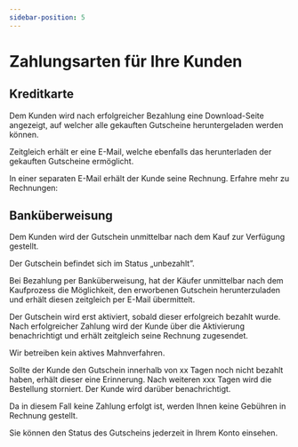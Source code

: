```yaml
---
sidebar-position: 5
---
```


# Zahlungsarten für Ihre Kunden

## Kreditkarte

Dem Kunden wird nach erfolgreicher Bezahlung eine Download-Seite angezeigt, auf welcher alle gekauften Gutscheine heruntergeladen werden können.

Zeitgleich erhält er eine E-Mail, welche ebenfalls das herunterladen der gekauften Gutscheine ermöglicht.

In einer separaten E-Mail erhält der Kunde seine Rechnung. Erfahre mehr zu Rechnungen:

  

## Banküberweisung

Dem Kunden wird der Gutschein unmittelbar nach dem Kauf zur Verfügung gestellt.

Der Gutschein befindet sich im Status „unbezahlt”.

Bei Bezahlung per Banküberweisung, hat der Käufer unmittelbar nach dem Kaufprozess die Möglichkeit, den erworbenen Gutschein herunterzuladen und erhält diesen zeitgleich per E-Mail übermittelt.

Der Gutschein wird erst aktiviert, sobald dieser erfolgreich bezahlt wurde. Nach erfolgreicher Zahlung wird der Kunde über die Aktivierung benachrichtigt und erhält zeitgleich seine Rechnung zugesendet.

Wir betreiben kein aktives Mahnverfahren.

Sollte der Kunde den Gutschein innerhalb von xx Tagen noch nicht bezahlt haben, erhält dieser eine Erinnerung. Nach weiteren xxx Tagen wird die Bestellung storniert. Der Kunde wird darüber benachrichtigt.

Da in diesem Fall keine Zahlung erfolgt ist, werden Ihnen keine Gebühren in Rechnung gestellt.

Sie können den Status des Gutscheins jederzeit in Ihrem Konto einsehen.
